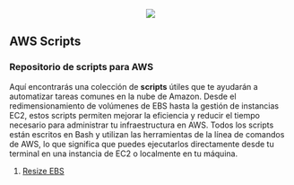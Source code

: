 <p align="center">
  <img src="https://user-images.githubusercontent.com/126183973/225889430-6fd03299-176f-454c-90b4-5e149c888c3b.png" />
</p>

## **AWS Scripts**

### Repositorio de scripts para AWS
Aquí encontrarás una colección de **scripts** útiles que te ayudarán a automatizar tareas comunes en la nube de Amazon. Desde el redimensionamiento de volúmenes de EBS hasta la gestión de instancias EC2, estos scripts permiten mejorar la eficiencia y reducir el tiempo necesario para administrar tu infraestructura en AWS. Todos los scripts están escritos en Bash y utilizan las herramientas de la línea de comandos de AWS, lo que significa que puedes ejecutarlos directamente desde tu terminal en una instancia de EC2 o localmente en tu máquina.

1. [Resize EBS](https://github.com/ccalvop/AWS-Scripts/tree/main/resize_EBS)

